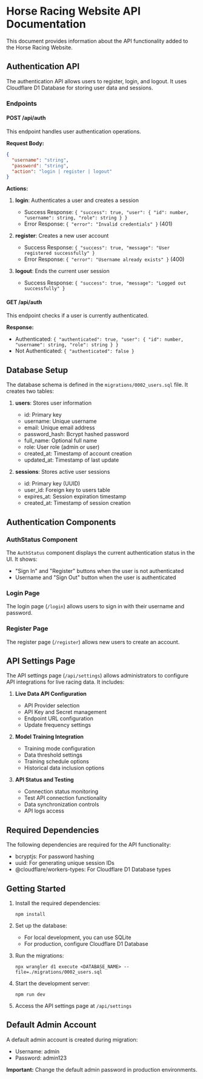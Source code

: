 # Horse Racing Website API Documentation

This document provides information about the API functionality added to the Horse Racing Website.

## Authentication API

The authentication API allows users to register, login, and logout. It uses Cloudflare D1 Database for storing user data and sessions.

### Endpoints

#### POST /api/auth

This endpoint handles user authentication operations.

**Request Body:**

```json
{
  "username": "string",
  "password": "string",
  "action": "login | register | logout"
}
```

**Actions:**

1. **login**: Authenticates a user and creates a session
   - Success Response: `{ "success": true, "user": { "id": number, "username": string, "role": string } }`
   - Error Response: `{ "error": "Invalid credentials" }` (401)

2. **register**: Creates a new user account
   - Success Response: `{ "success": true, "message": "User registered successfully" }`
   - Error Response: `{ "error": "Username already exists" }` (400)

3. **logout**: Ends the current user session
   - Success Response: `{ "success": true, "message": "Logged out successfully" }`

#### GET /api/auth

This endpoint checks if a user is currently authenticated.

**Response:**

- Authenticated: `{ "authenticated": true, "user": { "id": number, "username": string, "role": string } }`
- Not Authenticated: `{ "authenticated": false }`

## Database Setup

The database schema is defined in the `migrations/0002_users.sql` file. It creates two tables:

1. **users**: Stores user information
   - id: Primary key
   - username: Unique username
   - email: Unique email address
   - password_hash: Bcrypt hashed password
   - full_name: Optional full name
   - role: User role (admin or user)
   - created_at: Timestamp of account creation
   - updated_at: Timestamp of last update

2. **sessions**: Stores active user sessions
   - id: Primary key (UUID)
   - user_id: Foreign key to users table
   - expires_at: Session expiration timestamp
   - created_at: Timestamp of session creation

## Authentication Components

### AuthStatus Component

The `AuthStatus` component displays the current authentication status in the UI. It shows:

- "Sign In" and "Register" buttons when the user is not authenticated
- Username and "Sign Out" button when the user is authenticated

### Login Page

The login page (`/login`) allows users to sign in with their username and password.

### Register Page

The register page (`/register`) allows new users to create an account.

## API Settings Page

The API settings page (`/api/settings`) allows administrators to configure API integrations for live racing data. It includes:

1. **Live Data API Configuration**
   - API Provider selection
   - API Key and Secret management
   - Endpoint URL configuration
   - Update frequency settings

2. **Model Training Integration**
   - Training mode configuration
   - Data threshold settings
   - Training schedule options
   - Historical data inclusion options

3. **API Status and Testing**
   - Connection status monitoring
   - Test API connection functionality
   - Data synchronization controls
   - API logs access

## Required Dependencies

The following dependencies are required for the API functionality:

- bcryptjs: For password hashing
- uuid: For generating unique session IDs
- @cloudflare/workers-types: For Cloudflare D1 Database types

## Getting Started

1. Install the required dependencies:
   ```
   npm install
   ```

2. Set up the database:
   - For local development, you can use SQLite
   - For production, configure Cloudflare D1 Database

3. Run the migrations:
   ```
   npx wrangler d1 execute <DATABASE_NAME> --file=./migrations/0002_users.sql
   ```

4. Start the development server:
   ```
   npm run dev
   ```

5. Access the API settings page at `/api/settings`

## Default Admin Account

A default admin account is created during migration:
- Username: admin
- Password: admin123

**Important:** Change the default admin password in production environments.